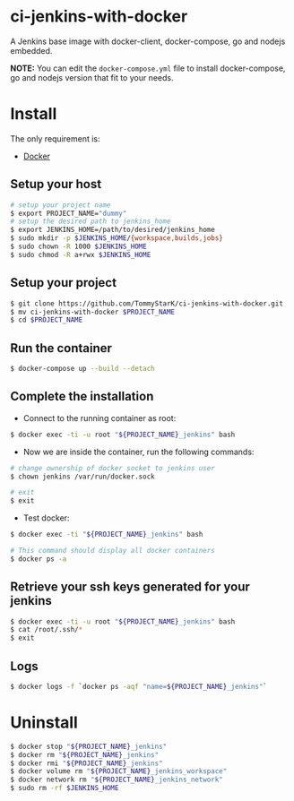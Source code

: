 # ci-jenkins-with-docker

A Jenkins base image with docker-client, docker-compose, go and nodejs embedded.

**NOTE:**  You can edit the `docker-compose.yml` file to install docker-compose, go and nodejs version that fit to your needs.

# Install

The only requirement is:

- [Docker](https://docs.docker.com/)


## Setup your host

```bash
# setup your project name
$ export PROJECT_NAME="dummy"
# setup the desired path to jenkins_home
$ export JENKINS_HOME=/path/to/desired/jenkins_home
$ sudo mkdir -p $JENKINS_HOME/{workspace,builds,jobs}
$ sudo chown -R 1000 $JENKINS_HOME
$ sudo chmod -R a+rwx $JENKINS_HOME
```

## Setup your project

```bash
$ git clone https://github.com/TommyStarK/ci-jenkins-with-docker.git
$ mv ci-jenkins-with-docker $PROJECT_NAME
$ cd $PROJECT_NAME
```

## Run the container

```bash
$ docker-compose up --build --detach
```

## Complete the installation

- Connect to the running container as root:

```bash
$ docker exec -ti -u root "${PROJECT_NAME}_jenkins" bash
```

- Now we are inside the container, run the following commands:

```bash
# change ownership of docker socket to jenkins user
$ chown jenkins /var/run/docker.sock

# exit
$ exit
```

- Test docker:

```bash
$ docker exec -ti "${PROJECT_NAME}_jenkins" bash

# This command should display all docker containers
$ docker ps -a
```

## Retrieve your ssh keys generated for your jenkins

```bash
$ docker exec -ti -u root "${PROJECT_NAME}_jenkins" bash
$ cat /root/.ssh/*
$ exit
```

## Logs

```bash
$ docker logs -f `docker ps -aqf "name=${PROJECT_NAME}_jenkins"`
```

# Uninstall

```bash
$ docker stop "${PROJECT_NAME}_jenkins"
$ docker rm "${PROJECT_NAME}_jenkins"
$ docker rmi "${PROJECT_NAME}_jenkins"
$ docker volume rm "${PROJECT_NAME}_jenkins_workspace"
$ docker network rm "${PROJECT_NAME}_jenkins_network"
$ sudo rm -rf $JENKINS_HOME
```
